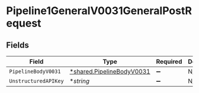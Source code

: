 # Pipeline1GeneralV0031GeneralPostRequest


## Fields

| Field                                                                 | Type                                                                  | Required                                                              | Description                                                           |
| --------------------------------------------------------------------- | --------------------------------------------------------------------- | --------------------------------------------------------------------- | --------------------------------------------------------------------- |
| `PipelineBodyV0031`                                                   | [*shared.PipelineBodyV0031](../../models/shared/pipelinebodyv0031.md) | :heavy_minus_sign:                                                    | N/A                                                                   |
| `UnstructuredAPIKey`                                                  | **string*                                                             | :heavy_minus_sign:                                                    | N/A                                                                   |